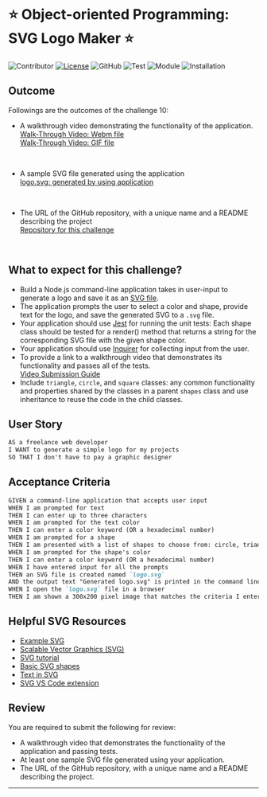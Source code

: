 # ⭐ Object-oriented Programming: SVG Logo Maker ⭐
    
![Contributor](https://img.shields.io/badge/Contributor-HanbyeolLee-purple)
[![License](https://img.shields.io/badge/License-MIT-blue)](https://opensource.org/license/MIT)
![GitHub](https://img.shields.io/badge/GitHub-justinsta624-yellow)
![Test](https://img.shields.io/badge/Test-Jest@29.7.0-green)
![Module](https://img.shields.io/badge/Module-FileSystem-magenta)
![Installation](https://img.shields.io/badge/Installation-Inquirer@8.2.4-red)

## Outcome

Followings are the outcomes of the challenge 10:

* A walkthrough video demonstrating the functionality of the application. </br>
[Walk-Through Video: Webm file](https://drive.google.com/file/d/1DesRcjh71bOVOYdFWXmtrp2ilY5Ni-Oo/view) </br>
[Walk-Through Video: GIF file](https://github.com/justinsta624/MeetyourSVGMaker/blob/main/outcome/231210_Walk-Through-Video_Challenge10_H.LEE.gif)
</br>

* A sample SVG file generated using the application </br>
[logo.svg: generated by using application](https://github.com/justinsta624/MeetyourSVGMaker/blob/main/logo.svg)
</br>

* The URL of the GitHub repository, with a unique name and a README describing the project </br>
[Repository for this challenge](https://github.com/justinsta624/MeetyourSVGMaker)
</br>

## What to expect for this challenge?

* Build a Node.js command-line application takes in user-input to generate a logo and save it as an [SVG file](https://en.wikipedia.org/wiki/Scalable_Vector_Graphics).
* The application prompts the user to select a color and shape, provide text for the logo, and save the generated SVG to a `.svg` file.
* Your application should use [Jest](https://www.npmjs.com/package/jest) for running the unit tests: Each shape class should be tested for a render() method that returns a string for the corresponding SVG file with the given shape color.
* Your application should use [Inquirer](https://www.npmjs.com/package/inquirer/v/8.2.4) for collecting input from the user.
* To provide a link to a walkthrough video that demonstrates its functionality and passes all of the tests. </br>
  [Video Submission Guide](https://coding-boot-camp.github.io/full-stack/computer-literacy/video-submission-guide)
* Include `triangle`, `circle`, and `square` classes: any common functionality and properties shared by the classes in a parent `shapes` class and use inheritance to reuse the code in the child classes.

## User Story

```md
AS a freelance web developer
I WANT to generate a simple logo for my projects
SO THAT I don't have to pay a graphic designer
```

## Acceptance Criteria

```md
GIVEN a command-line application that accepts user input
WHEN I am prompted for text
THEN I can enter up to three characters
WHEN I am prompted for the text color
THEN I can enter a color keyword (OR a hexadecimal number)
WHEN I am prompted for a shape
THEN I am presented with a list of shapes to choose from: circle, triangle, and square
WHEN I am prompted for the shape's color
THEN I can enter a color keyword (OR a hexadecimal number)
WHEN I have entered input for all the prompts
THEN an SVG file is created named `logo.svg`
AND the output text "Generated logo.svg" is printed in the command line
WHEN I open the `logo.svg` file in a browser
THEN I am shown a 300x200 pixel image that matches the criteria I entered
```

## Helpful SVG Resources

* [Example SVG](https://static.fullstack-bootcamp.com/fullstack-ground/module-10/circle.svg)
* [Scalable Vector Graphics (SVG)](https://en.wikipedia.org/wiki/Scalable_Vector_Graphics)
* [SVG tutorial](https://developer.mozilla.org/en-US/docs/Web/SVG/Tutorial)
* [Basic SVG shapes](https://developer.mozilla.org/en-US/docs/Web/SVG/Tutorial/Basic_Shapes)
* [Text in SVG](https://developer.mozilla.org/en-US/docs/Web/SVG/Tutorial/Texts)
* [SVG VS Code extension](https://marketplace.visualstudio.com/items?itemName=jock.svg)

## Review

You are required to submit the following for review:
* A walkthrough video that demonstrates the functionality of the application and passing tests.
* At least one sample SVG file generated using your application.
* The URL of the GitHub repository, with a unique name and a README describing the project.

---

